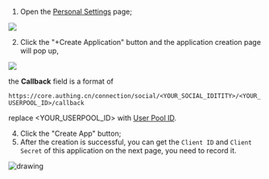 <IntegrationDetailCard title="Create an OAuth app on the Gitee Third Party Apps page">

1. Open the [Personal Settings](https://gitee.com/profile/account_information) page; 

![](~@imagesEnUs/connections/gitee/gitee-third-app-menu.png)

2. Click the "+Create Application" button and the application creation page will pop up, 

![](~@imagesEnUs/connections/gitee/create-gitee-app-form.png)

the **Callback** field is a format of  

`https://core.authing.cn/connection/social/<YOUR_SOCIAL_IDITITY>/<YOUR_USERPOOL_ID>/callback`

replace <YOUR_USERPOOL_ID> with [User Pool ID](/en/guides/faqs/get-userpool-id-and-secret.md).

4. Click the "Create App" button;
5. After the creation is successful, you can get the  `Client ID` and `Client Secret` of this application on the next page, you need to record it.

<img src="~@imagesEnUs/connections/gitee/gitee-app-detail.png" alt="drawing" style="display:block;margin: 0 auto;"/>


</IntegrationDetailCard>